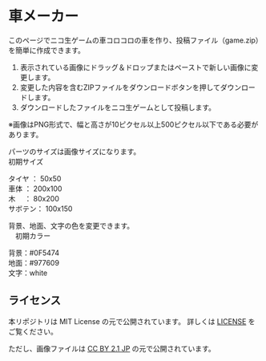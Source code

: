 # 車メーカー

このページでニコ生ゲームの車コロコロの車を作り、投稿ファイル（game.zip）を簡単に作成できます。

1. 表示されている画像にドラッグ＆ドロップまたはペーストで新しい画像に変更します。
2. 変更した内容を含むZIPファイルをダウンロードボタンを押してダウンロードします。
3. ダウンロードしたファイルをニコ生ゲームとして投稿します。

※画像はPNG形式で、幅と高さが10ピクセル以上500ピクセル以下である必要があります。  
  
パーツのサイズは画像サイズになります。  
  初期サイズ  
  
 タイヤ   ： 50x50  
 車体    ： 200x100  
 木    　： 80x200  
 サボテン： 100x150  
   
背景、地面、文字の色を変更できます。  
　初期カラー  
   
 背景：#0F5474  
 地面：#977609  
 文字：white  
   
## ライセンス

本リポジトリは MIT License の元で公開されています。
詳しくは [LICENSE](./LICENSE) をご覧ください。
 
ただし、画像ファイルは
[CC BY 2.1 JP](https://creativecommons.org/licenses/by/2.1/jp/) の元で公開されています。
